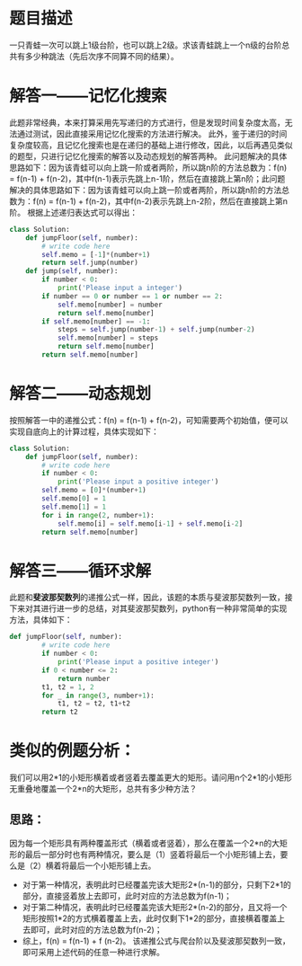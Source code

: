 # 题目描述

一只青蛙一次可以跳上1级台阶，也可以跳上2级。求该青蛙跳上一个n级的台阶总共有多少种跳法（先后次序不同算不同的结果）。

# 解答一——记忆化搜索

此题非常经典，本来打算采用先写递归的方式进行，但是发现时间复杂度太高，无法通过测试，因此直接采用记忆化搜索的方法进行解决。
此外，鉴于递归的时间复杂度较高，且记忆化搜索也是在递归的基础上进行修改，因此，以后再遇见类似的题型，只进行记忆化搜索的解答以及动态规划的解答两种。
此问题解决的具体思路如下：因为该青蛙可以向上跳一阶或者两阶，所以跳n阶的方法总数为：f(n) = f(n-1) + f(n-2)，其中f(n-1)表示先跳上n-1阶，然后在直接跳上第n阶；此问题解决的具体思路如下：因为该青蛙可以向上跳一阶或者两阶，所以跳n阶的方法总数为：f(n) = f(n-1) + f(n-2)，其中f(n-2)表示先跳上n-2阶，然后在直接跳上第n阶。
根据上述递归表达式可以得出：
```python
class Solution:
    def jumpFloor(self, number):
        # write code here
        self.memo = [-1]*(number+1)
        return self.jump(number)
    def jump(self, number):
        if number < 0:
            print('Please input a integer')
        if number == 0 or number == 1 or number == 2:
            self.memo[number] = number
            return self.memo[number]
        if self.memo[number] == -1:
            steps = self.jump(number-1) + self.jump(number-2)
            self.memo[number] = steps
            return self.memo[number]
        return self.memo[number]
```

# 解答二——动态规划

按照解答一中的递推公式：f(n) = f(n-1) + f(n-2)，可知需要两个初始值，便可以实现自底向上的计算过程，具体实现如下：
```python
class Solution:
    def jumpFloor(self, number):
        # write code here
        if number < 0:
            print('Please input a positive integer')
        self.memo = [0]*(number+1)
        self.memo[0] = 1
        self.memo[1] = 1
        for i in range(2, number+1):
            self.memo[i] = self.memo[i-1] + self.memo[i-2]
        return self.memo[number]
```

# 解答三——循环求解

此题和**斐波那契数列**的递推公式一样，因此，该题的本质与斐波那契数列一致，接下来对其进行进一步的总结，对其斐波那契数列，python有一种非常简单的实现方法，具体如下：
```python
def jumpFloor(self, number):
        # write code here
        if number < 0:
            print('Please input a positive integer')
        if 0 < number <= 2:
            return number
        t1, t2 = 1, 2
        for _ in range(3, number+1):
            t1, t2 = t2, t1+t2
        return t2
```

# 类似的例题分析：
我们可以用2\*1的小矩形横着或者竖着去覆盖更大的矩形。请问用n个2\*1的小矩形无重叠地覆盖一个2\*n的大矩形，总共有多少种方法？

## 思路：
因为每一个矩形具有两种覆盖形式（横着或者竖着），那么在覆盖一个2\*n的大矩形的最后一部分时也有两种情况，要么是（1）竖着将最后一个小矩形铺上去，要么是（2）横着将最后一个小矩形铺上去。
* 对于第一种情况，表明此时已经覆盖完该大矩形2\*(n-1)的部分，只剩下2\*1的部分，直接竖着放上去即可，此时对应的方法总数为f(n-1)；
* 对于第二种情况，表明此时已经覆盖完该大矩形2\*(n-2)的部分，且又将一个矩形按照1\*2的方式横着覆盖上去，此时仅剩下1\*2的部分，直接横着覆盖上去即可，此时对应的方法总数为f(n-2)；
* 综上，f(n) = f(n-1) + f (n-2)。
该递推公式与爬台阶以及斐波那契数列一致，即可采用上述代码的任意一种进行求解。

